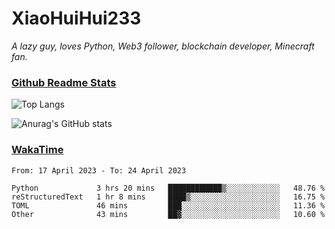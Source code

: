 # XiaoHuiHui233

*A lazy guy, loves Python, Web3 follower, blockchain developer, Minecraft fan.*

### [Github Readme Stats](https://github.com/anuraghazra/github-readme-stats)

![Top Langs](https://github-readme-stats.vercel.app/api/top-langs/?username=XiaoHuiHui233&layout=compact&theme=github_dark)

![Anurag's GitHub stats](https://github-readme-stats.vercel.app/api?username=XiaoHuiHui233&show_icons=true&theme=github_dark)

### [WakaTime](https://wakatime.com)

<!--START_SECTION:waka-->

```text
From: 17 April 2023 - To: 24 April 2023

Python             3 hrs 20 mins   ████████████▒░░░░░░░░░░░░   48.76 %
reStructuredText   1 hr 8 mins     ████▒░░░░░░░░░░░░░░░░░░░░   16.75 %
TOML               46 mins         ███░░░░░░░░░░░░░░░░░░░░░░   11.36 %
Other              43 mins         ██▓░░░░░░░░░░░░░░░░░░░░░░   10.60 %
```

<!--END_SECTION:waka-->
